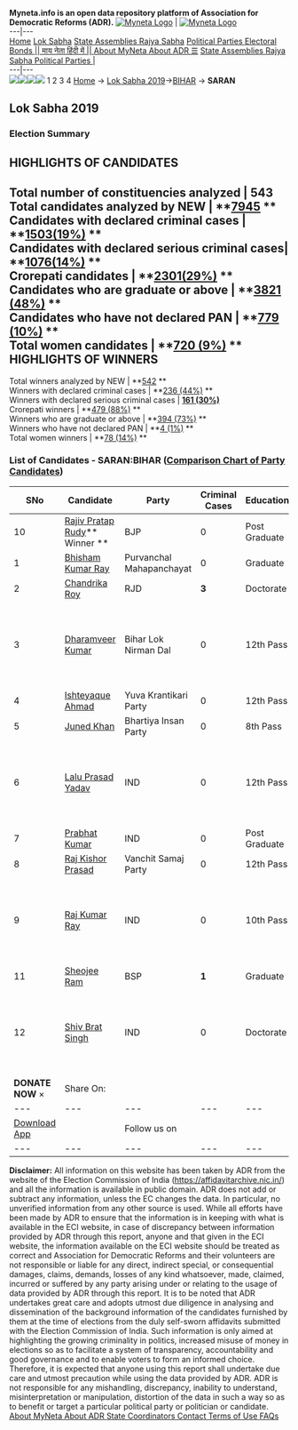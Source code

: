 **Myneta.info is an open data repository platform of Association for Democratic Reforms (ADR).**
[![Myneta Logo](https://www.myneta.info/lib/img/myneta-logo.png)](https://www.myneta.info/) | [![Myneta Logo](https://www.myneta.info/lib/img/adr-logo.png)](https://adrindia.org)  
---|---  
[Home](https://www.myneta.info/) [Lok Sabha](https://www.myneta.info/#ls "Lok Sabha") [ State Assemblies ](https://www.myneta.info/#sa "State Assemblies") [Rajya Sabha](https://www.myneta.info/#rs "Rajya Sabha") [Political Parties ](https://www.myneta.info/party "Political Parties") [ Electoral Bonds ](https://www.myneta.info/electoral_bonds "Electoral Bonds") [ || माय नेता हिंदी में || ](https://translate.google.co.in/translate?prev=hp&hl=en&js=y&u=www.myneta.info&sl=en&tl=hi&history_state0=) [ About MyNeta ](https://adrindia.org/content/about-myneta) [ About ADR ](https://adrindia.org/about-adr/who-we-are) [☰](javascript:void\(0\))
[ State Assemblies ](https://www.myneta.info/#sa "State Assemblies") [ Rajya Sabha ](https://www.myneta.info/#rs "Rajya Sabha") [ Political Parties ](https://www.myneta.info/party "Political Parties")
|   
---|---  
![](https://www.myneta.info/lib/img/banner/banner-1.png)![](https://www.myneta.info/lib/img/banner/banner-2.png)![](https://www.myneta.info/lib/img/banner/banner-3.png)![](https://www.myneta.info/lib/img/banner/banner-4.png)
1  2  3  4 
[Home](https://www.myneta.info/) → [Lok Sabha 2019](https://www.myneta.info/LokSabha2019/)→[BIHAR](https://www.myneta.info/LokSabha2019/index.php?action=show_constituencies&state_id=37) → **SARAN**
### 
## Lok Sabha 2019
###  Election Summary 
HIGHLIGHTS OF CANDIDATES  
---  
Total number of constituencies analyzed |  543   
Total candidates analyzed by NEW | **[7945](https://www.myneta.info/LokSabha2019/index.php?action=summary&subAction=candidates_analyzed&sort=candidate#summary) **  
Candidates with declared criminal cases | **[1503(19%)](https://www.myneta.info/LokSabha2019/index.php?action=summary&subAction=crime&sort=candidate#summary) **  
Candidates with declared serious criminal cases| **[1076(14%)](https://www.myneta.info/LokSabha2019/index.php?action=summary&subAction=serious_crime&sort=candidate#summary) **  
Crorepati candidates | **[2301(29%)](https://www.myneta.info/LokSabha2019/index.php?action=summary&subAction=crorepati&sort=candidate#summary) **  
Candidates who are graduate or above | **[3821 (48%)](https://www.myneta.info/LokSabha2019/index.php?action=summary&subAction=education&sort=candidate#summary) **  
Candidates who have not declared PAN | **[779 (10%)](https://www.myneta.info/LokSabha2019/index.php?action=summary&subAction=without_pan&sort=candidate#summary) **  
Total women candidates | **[720 (9%)](https://www.myneta.info/LokSabha2019/index.php?action=summary&subAction=women_candidate&sort=candidate#summary) **  
HIGHLIGHTS OF WINNERS  
---  
Total winners analyzed by NEW | **[542](https://www.myneta.info/LokSabha2019/index.php?action=summary&subAction=winner_analyzed&sort=candidate#summary) **  
Winners with declared criminal cases | **[236 (44%)](https://www.myneta.info/LokSabha2019/index.php?action=summary&subAction=winner_crime&sort=candidate#summary) **  
Winners with declared serious criminal cases | **[161 (30%)](https://www.myneta.info/LokSabha2019/index.php?action=summary&subAction=winner_serious_crime&sort=candidate#summary)**  
Crorepati winners | **[479 (88%)](https://www.myneta.info/LokSabha2019/index.php?action=summary&subAction=winner_crorepati&sort=candidate#summary) **  
Winners who are graduate or above | **[394 (73%)](https://www.myneta.info/LokSabha2019/index.php?action=summary&subAction=winner_education&sort=candidate#summary) **  
Winners who have not declared PAN | **[4 (1%)](https://www.myneta.info/LokSabha2019/index.php?action=summary&subAction=winner_without_pan&sort=candidate#summary) **  
Total women winners | **[78 (14%)](https://www.myneta.info/LokSabha2019/index.php?action=summary&subAction=winner_women&sort=candidate#summary) **  
### List of Candidates - SARAN:BIHAR ([Comparison Chart of Party Candidates](https://www.myneta.info/LokSabha2019/comparisonchart.php?constituency_id=498))
SNo | Candidate| Party| Criminal Cases| Education| Age| Total Assets| Liabilities  
---|---|---|---|---|---|---|---  
10  | [Rajiv Pratap Rudy](https://www.myneta.info/LokSabha2019/candidate.php?candidate_id=11338)** Winner ** | BJP | 0 | Post Graduate| 58 | Rs 8,07,40,349 ~ 8 Crore+ | Rs 0 ~   
1  | [Bhisham Kumar Ray](https://www.myneta.info/LokSabha2019/candidate.php?candidate_id=12065) | Purvanchal Mahapanchayat | 0 | Graduate| 39 | Rs 33,45,700 ~ 33 Lacs+ | Rs 6,00,000 ~ 6 Lacs+  
2  | [Chandrika Roy](https://www.myneta.info/LokSabha2019/candidate.php?candidate_id=11340) | RJD | **3** | Doctorate| 61 | Rs 9,69,44,980 ~ 9 Crore+ | Rs 19,01,831 ~ 19 Lacs+  
3  | [Dharamveer Kumar](https://www.myneta.info/LokSabha2019/candidate.php?candidate_id=12066) | Bihar Lok Nirman Dal | 0 | 12th Pass| 32 | ![](https://myneta.info/image_v2.php?myneta_folder=LokSabha2019&candidate_id=12066&col=ta) | ![](https://myneta.info/image_v2.php?myneta_folder=LokSabha2019&candidate_id=12066&col=lia)  
4  | [Ishteyaque Ahmad](https://www.myneta.info/LokSabha2019/candidate.php?candidate_id=11339) | Yuva Krantikari Party | 0 | 12th Pass| 41 | Rs 12,85,000 ~ 12 Lacs+ | Rs 0 ~   
5  | [Juned Khan](https://www.myneta.info/LokSabha2019/candidate.php?candidate_id=12069) | Bhartiya Insan Party | 0 | 8th Pass| 31 | Rs 6,336 ~ 6 Thou+ | Rs 0 ~   
6  | [Lalu Prasad Yadav](https://www.myneta.info/LokSabha2019/candidate.php?candidate_id=11094) | IND | 0 | 12th Pass| 39 | ![](https://myneta.info/image_v2.php?myneta_folder=LokSabha2019&candidate_id=11094&col=ta) | ![](https://myneta.info/image_v2.php?myneta_folder=LokSabha2019&candidate_id=11094&col=lia)  
7  | [Prabhat Kumar](https://www.myneta.info/LokSabha2019/candidate.php?candidate_id=11656) | IND | 0 | Post Graduate| 49 | Rs 20,67,500 ~ 20 Lacs+ | Rs 0 ~   
8  | [Raj Kishor Prasad](https://www.myneta.info/LokSabha2019/candidate.php?candidate_id=12071) | Vanchit Samaj Party | 0 | 12th Pass| 58 | Rs 70,000 ~ 70 Thou+ | Rs 0 ~   
9  | [Raj Kumar Ray](https://www.myneta.info/LokSabha2019/candidate.php?candidate_id=11341) | IND | 0 | 10th Pass| 43 | ![](https://myneta.info/image_v2.php?myneta_folder=LokSabha2019&candidate_id=11341&col=ta) | ![](https://myneta.info/image_v2.php?myneta_folder=LokSabha2019&candidate_id=11341&col=lia)  
11  | [Sheojee Ram](https://www.myneta.info/LokSabha2019/candidate.php?candidate_id=12073) | BSP | **1** | Graduate| 44 | Rs 11,000 ~ 11 Thou+ | Rs 0 ~   
12  | [Shiv Brat Singh](https://www.myneta.info/LokSabha2019/candidate.php?candidate_id=12072) | IND | 0 | Doctorate| 53 | ![](https://myneta.info/image_v2.php?myneta_folder=LokSabha2019&candidate_id=12072&col=ta) | ![](https://myneta.info/image_v2.php?myneta_folder=LokSabha2019&candidate_id=12072&col=lia)  
|  **DONATE NOW** × |  Share On:  | [](https://api.whatsapp.com/send?text=https%3A%2F%2Fmyneta.info%2Fpunjab2022%2Findex.php%3Faction%3Dshow_constituencies%26state_id%3D19) | [](https://www.facebook.com/sharer/sharer.php?u=https%3A%2F%2Fmyneta.info%2Fpunjab2022%2Findex.php%3Faction%3Dshow_constituencies%26state_id%3D19) | [](https://twitter.com/share?url=https%3A%2F%2Fmyneta.info%2Fpunjab2022%2Findex.php%3Faction%3Dshow_constituencies%26state_id%3D19)  
---|---|---|---|---  
| [ Download App ](https://play.google.com/store/apps/details?id=com.webrosoft.myneta1&pcampaignid=pcampaignidMKT-Other-global-all-co-prtnr-py-PartBadge-Mar2515-1) | [](https://play.google.com/store/apps/details?id=com.webrosoft.myneta1&pcampaignid=pcampaignidMKT-Other-global-all-co-prtnr-py-PartBadge-Mar2515-1) |  Follow us on  | [](https://www.facebook.com/adrindia.org/) | [](https://twitter.com/adrspeaks) | [](https://groups.google.com/g/national-election-watch?hl=en&pli=1) | [](https://www.instagram.com/adrspeaks/) | [](https://www.youtube.com/user/adrspeaks) | [](https://sharechat.com/profile/adrspeaks)  
---|---|---|---|---|---|---|---|---  
**Disclaimer:** All information on this website has been taken by ADR from the website of the Election Commission of India (https://affidavitarchive.nic.in/) and all the information is available in public domain. ADR does not add or subtract any information, unless the EC changes the data. In particular, no unverified information from any other source is used. While all efforts have been made by ADR to ensure that the information is in keeping with what is available in the ECI website, in case of discrepancy between information provided by ADR through this report, anyone and that given in the ECI website, the information available on the ECI website should be treated as correct and Association for Democratic Reforms and their volunteers are not responsible or liable for any direct, indirect special, or consequential damages, claims, demands, losses of any kind whatsoever, made, claimed, incurred or suffered by any party arising under or relating to the usage of data provided by ADR through this report. It is to be noted that ADR undertakes great care and adopts utmost due diligence in analysing and dissemination of the background information of the candidates furnished by them at the time of elections from the duly self-sworn affidavits submitted with the Election Commission of India. Such information is only aimed at highlighting the growing criminality in politics, increased misuse of money in elections so as to facilitate a system of transparency, accountability and good governance and to enable voters to form an informed choice. Therefore, it is expected that anyone using this report shall undertake due care and utmost precaution while using the data provided by ADR. ADR is not responsible for any mishandling, discrepancy, inability to understand, misinterpretation or manipulation, distortion of the data in such a way so as to benefit or target a particular political party or politician or candidate. 
[ About MyNeta ](https://adrindia.org/content/about-myneta) [ About ADR ](https://adrindia.org/about-adr/who-we-are) [ State Coordinators ](https://adrindia.org/about-adr/state-coordinators) [ Contact ](https://adrindia.org/contact-us) [ Terms of Use ](https://adrindia.org/content/adr-terms-use) [ FAQs ](https://adrindia.org/content/faqs)

